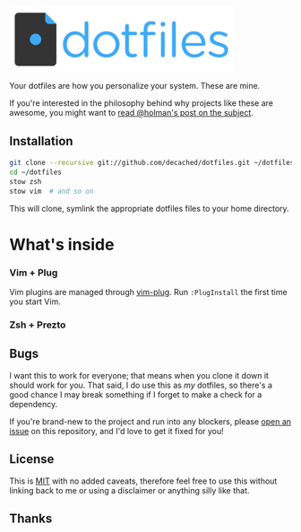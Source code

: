 <img src="extra/logo.png" alt="dotfiles logo" width="400">

Your dotfiles are how you personalize your system. These are mine.

If you're interested in the philosophy behind why projects like these are awesome, you might want
to [read @holman's post on the subject][1].

## Installation

```bash
git clone --recursive git://github.com/decached/dotfiles.git ~/dotfiles
cd ~/dotfiles
stow zsh
stow vim  # and so on
```

This will clone, symlink the appropriate dotfiles files to your home directory.

What's inside
===

### Vim + Plug

Vim plugins are managed through [vim-plug][2]. Run `:PlugInstall` the first time you start Vim.

### Zsh + Prezto

## Bugs

I want this to work for everyone; that means when you clone it down it should work for you. That said, I do use this as
*my* dotfiles, so there's a good chance I may break something if I forget to make a check for a dependency.

If you're brand-new to the project and run into any blockers, please [open an issue][4] on this repository, and I'd love
to get it fixed for you!

## License

This is [MIT][5] with no added caveats, therefore feel free to use this without linking back to me or using a disclaimer
or anything silly like that.

## Thanks

[1]: http://zachholman.com/2010/08/dotfiles-are-meant-to-be-forked/

[2]: https://github.com/junegunn/vim-plug

[3]: https://github.com/decached/dotfiles/fork

[4]: https://github.com/decached/dotfiles/issues

[5]: LICENSE.md
